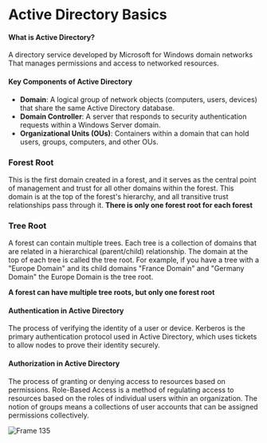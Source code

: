 # Active Directory Basics

#### What is Active Directory?
A directory service developed by Microsoft for Windows domain networks That manages permissions and access to networked resources.
  
#### Key Components of Active Directory
- **Domain**: A logical group of network objects (computers, users, devices) that share the same Active Directory database.
- **Domain Controller**: A server that responds to security authentication requests within a Windows Server domain.
- **Organizational Units (OUs)**: Containers within a domain that can hold users, groups, computers, and other OUs.

### Forest Root
This is the first domain created in a forest, and it serves as the central point of management and trust for all other domains within the forest. This domain is at the top of the forest's hierarchy, and all transitive trust relationships pass through it. **There is only one forest root for each forest**

### Tree Root
A forest can contain multiple trees. Each tree is a collection of domains that are related in a hierarchical (parent/child) relationship. The domain at the top of each tree is called the tree root. For example, if you have a tree with a "Europe Domain" and its child domains "France Domain" and "Germany Domain" the Europe Domain is the tree root.

**A forest can have multiple tree roots, but only one forest root**

#### Authentication in Active Directory
The process of verifying the identity of a user or device.
Kerberos is the primary authentication protocol used in Active Directory, which uses tickets to allow nodes to prove their identity securely.

#### Authorization in Active Directory
The process of granting or denying access to resources based on permissions.
Role-Based Access is a method of regulating access to resources based on the roles of individual users within an organization.
The notion of groups means a collections of user accounts that can be assigned permissions collectively.

![Frame 135](https://github.com/user-attachments/assets/8b955e0d-4bd2-42c1-bdb5-d2358058841c)

